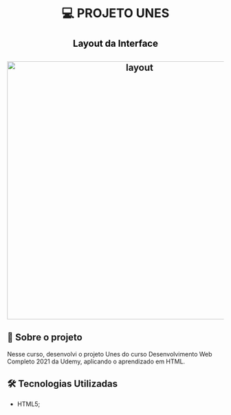 <h1 align="center">

:computer: **PROJETO UNES**

</h1>

<h2 align="center" style="color:black"> Layout da Interface
<h2>

<h2 align="center">
<img alt="layout" src= "" width="600px">
</h2>

## 🚀 Sobre o projeto

Nesse curso, desenvolvi o projeto Unes do curso  Desenvolvimento Web Completo 2021 da Udemy, aplicando o aprendizado em HTML.

## 🛠️ Tecnologias Utilizadas

- HTML5;
